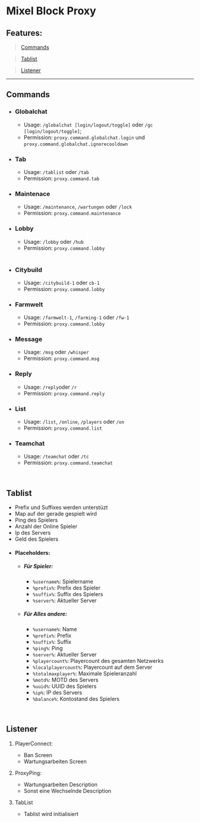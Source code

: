 # Mixel Block Proxy

## Features:
> [Commands](#Commands)

> [Tablist](#Tablist)

> [Listener](#Listener)

___




## Commands

- ### Globalchat
    - Usage: `/globalchat [login/logout/toggle]` oder `/gc [login/logout/toggle]`; 
    - Permission: `proxy.command.globalchat.login` und `proxy.command.globalchat.ignorecooldown`    

- ### Tab
    - Usage: `/tablist` oder `/tab`
    - Permission: `proxy.command.tab`
    

- ### Maintenace
    - Usage: `/maintenance`, `/wartungen` oder `/lock`
    - Permission: `proxy.command.maintenance`


- ### Lobby
    - Usage: `/lobby` oder `/hub`
    - Permission: `proxy.command.lobby`
    <br>

- ### Citybuild
    - Usage: `/citybuild-1` oder `cb-1`
    - Permission: `proxy.command.lobby`

- ### Farmwelt
    - Usage: `/farmwelt-1`, `/farming-1` oder `/fw-1`
    - Permission: `proxy.command.lobby`

- ### Message
    - Usage: `/msg` oder `/whisper`
    - Permission: `proxy.command.msg`

- ### Reply
    - Usage: `/reply`oder `/r`
    - Permission: `proxy.command.reply`

- ### List
    - Usage: `/list`, `/online`, `/players` oder `/on`
    - Permission: `proxy.command.list`

- ### Teamchat
    - Usage: `/teamchat` oder `/tc` 
    - Permission: `proxy.command.teamchat`

<br>

## Tablist
- Prefix und Suffixes werden unterstüzt
- Map auf der gerade gespielt wird
- Ping des Spielers
- Anzahl der Online Spieler
- Ip des Servers
- Geld des Spielers
- #### Placeholders:
    - ##### Für Spieler:
        - `%username%`: Spielername
        - `%prefix%`: Prefix des Spieler
        - `%suffix%`: Suffix des Spielers
        - `%server%`: Aktueller Server
    - ##### Für Alles andere:
        - `%username%`: Name
        - `%prefix%`: Prefix
        - `%suffix%`: Suffix
        - `%ping%`: Ping
        - `%server%`: Aktueller Server
        - `%playercount%`: Playercount des gesamten Netzwerks
        - `%localplayercount%`: Playercount auf dem Server
        - `%totalmaxplayer%`: Maximale Spieleranzahl
        - `%motd%`: MOTD des Servers
        - `%uuid%`: UUID des Spielers
        - `%ip%`: IP des Servers
        - `%balance%`: Kontostand des Spielers

<br>

## Listener
1. PlayerConnect:
    - Ban Screen
    - Wartungsarbeiten Screen

2. ProxyPing:
    - Wartungsarbeiten Description
    - Sonst eine Wechselnde Description

3. TabList
    - Tablist wird initialisiert
    
<br>
